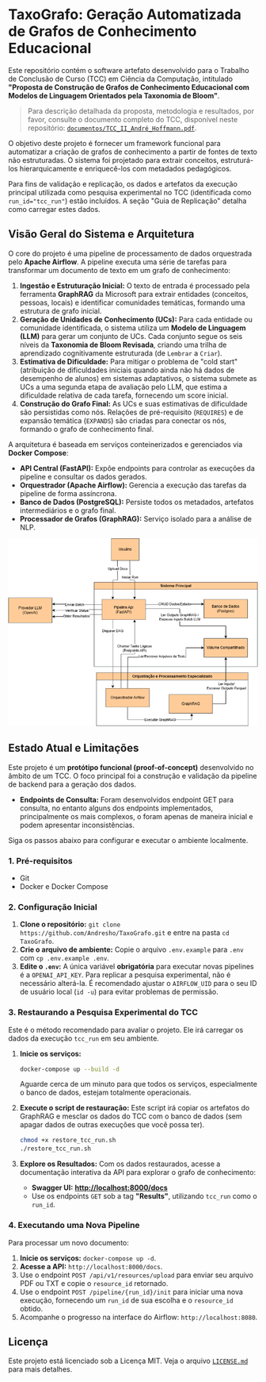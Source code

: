 # TaxoGrafo: Geração Automatizada de Grafos de Conhecimento Educacional

Este repositório contém o software artefato desenvolvido para o Trabalho de Conclusão de Curso (TCC) em Ciência da Computação, intitulado **"Proposta de Construção de Grafos de Conhecimento Educacional com Modelos de Linguagem Orientados pela Taxonomia de Bloom"**.

> Para descrição detalhada da proposta, metodologia e resultados, por favor, consulte o documento completo do TCC, disponível neste repositório: [`documentos/TCC_II_André_Hoffmann.pdf`](./documentos/TCC_II_André_Hoffmann.pdf).

O objetivo deste projeto é fornecer um framework funcional para automatizar a criação de grafos de conhecimento a partir de fontes de texto não estruturadas. O sistema foi projetado para extrair conceitos, estruturá-los hierarquicamente e enriquecê-los com metadados pedagógicos.

Para fins de validação e replicação, os dados e artefatos da execução principal utilizada como pesquisa experimental no TCC (identificada como `run_id="tcc_run"`) estão incluídos. A seção "Guia de Replicação" detalha como carregar estes dados.

## Visão Geral do Sistema e Arquitetura

O core do projeto é uma pipeline de processamento de dados orquestrada pelo **Apache Airflow**. A pipeline executa uma série de tarefas para transformar um documento de texto em um grafo de conhecimento:

1.  **Ingestão e Estruturação Inicial:** O texto de entrada é processado pela ferramenta **GraphRAG** da Microsoft para extrair entidades (conceitos, pessoas, locais) e identificar comunidades temáticas, formando uma estrutura de grafo inicial.
2.  **Geração de Unidades de Conhecimento (UCs):** Para cada entidade ou comunidade identificada, o sistema utiliza um **Modelo de Linguagem (LLM)** para gerar um conjunto de UCs. Cada conjunto segue os seis níveis da **Taxonomia de Bloom Revisada**, criando uma trilha de aprendizado cognitivamente estruturada (de `Lembrar` a `Criar`).
3.  **Estimativa de Dificuldade:** Para mitigar o problema de "cold start" (atribuição de dificuldades iniciais quando ainda não há dados de desempenho de alunos) em sistemas adaptativos, o sistema submete as UCs a uma segunda etapa de avaliação pelo LLM, que estima a dificuldade relativa de cada tarefa, fornecendo um score inicial.
4.  **Construção do Grafo Final:** As UCs e suas estimativas de dificuldade são persistidas como nós. Relações de pré-requisito (`REQUIRES`) e de expansão temática (`EXPANDS`) são criadas para conectar os nós, formando o grafo de conhecimento final.

A arquitetura é baseada em serviços conteinerizados e gerenciados via **Docker Compose**:
-   **API Central (FastAPI):** Expõe endpoints para controlar as execuções da pipeline e consultar os dados gerados.
-   **Orquestrador (Apache Airflow):** Gerencia a execução das tarefas da pipeline de forma assíncrona.
-   **Banco de Dados (PostgreSQL):** Persiste todos os metadados, artefatos intermediários e o grafo final.
-   **Processador de Grafos (GraphRAG):** Serviço isolado para a análise de NLP.

![Diagrama de Arquitetura](documentos/images/diagrama.png)

## Estado Atual e Limitações

Este projeto é um **protótipo funcional (proof-of-concept)** desenvolvido no âmbito de um TCC. O foco principal foi a construção e validação da pipeline de backend para a geração dos dados.

-   **Endpoints de Consulta:** Foram desenvolvidos endpoint GET para consulta, no entanto alguns dos endpoints implementados, principalmente os mais complexos, o foram apenas de maneira inicial e podem apresentar inconsistências.

Siga os passos abaixo para configurar e executar o ambiente localmente.

### 1. Pré-requisitos
*   Git
*   Docker e Docker Compose

### 2. Configuração Inicial
1.  **Clone o repositório:** `git clone https://github.com/Andresho/TaxoGrafo.git` e entre na pasta `cd TaxoGrafo`.
2.  **Crie o arquivo de ambiente:** Copie o arquivo `.env.example` para `.env` com `cp .env.example .env`.
3.  **Edite o `.env`:** A única variável **obrigatória** para executar novas pipelines é a `OPENAI_API_KEY`. Para replicar a pesquisa experimental, não é necessário alterá-la. É recomendado ajustar o `AIRFLOW_UID` para o seu ID de usuário local (`id -u`) para evitar problemas de permissão.

### 3. Restaurando a Pesquisa Experimental do TCC
Este é o método recomendado para avaliar o projeto. Ele irá carregar os dados da execução `tcc_run` em seu ambiente.

1.  **Inicie os serviços:**
    ```bash
    docker-compose up --build -d
    ```
    Aguarde cerca de um minuto para que todos os serviços, especialmente o banco de dados, estejam totalmente operacionais.

2.  **Execute o script de restauração:**
    Este script irá copiar os artefatos do GraphRAG e mesclar os dados do TCC com o banco de dados (sem apagar dados de outras execuções que você possa ter).
    ```bash
    chmod +x restore_tcc_run.sh
    ./restore_tcc_run.sh
    ```

3.  **Explore os Resultados:**
    Com os dados restaurados, acesse a documentação interativa da API para explorar o grafo de conhecimento:
    -   **Swagger UI:** **[http://localhost:8000/docs](http://localhost:8000/docs)**
    -   Use os endpoints `GET` sob a tag **"Results"**, utilizando `tcc_run` como o `run_id`.

### 4. Executando uma Nova Pipeline
Para processar um novo documento:
1.  **Inicie os serviços:** `docker-compose up -d`.
2.  **Acesse a API:** `http://localhost:8000/docs`.
3.  Use o endpoint `POST /api/v1/resources/upload` para enviar seu arquivo PDF ou TXT e copie o `resource_id` retornado.
4.  Use o endpoint `POST /pipeline/{run_id}/init` para iniciar uma nova execução, fornecendo um `run_id` de sua escolha e o `resource_id` obtido.
5.  Acompanhe o progresso na interface do Airflow: `http://localhost:8080`.

## Licença

Este projeto está licenciado sob a Licença MIT. Veja o arquivo [`LICENSE.md`](./LICENSE.md) para mais detalhes.
